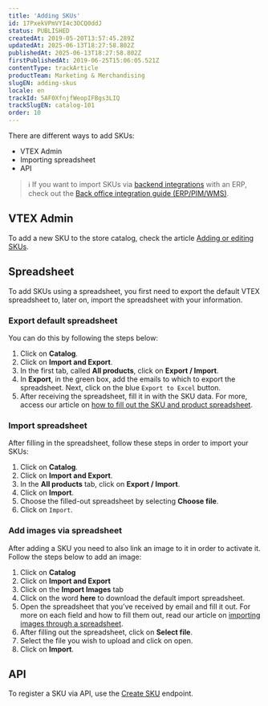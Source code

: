 ```yaml
---
title: 'Adding SKUs'
id: 17PxekVPmVYI4c3OCQ0ddJ
status: PUBLISHED
createdAt: 2019-05-20T13:57:45.289Z
updatedAt: 2025-06-13T18:27:58.802Z
publishedAt: 2025-06-13T18:27:58.802Z
firstPublishedAt: 2019-06-25T15:06:05.521Z
contentType: trackArticle
productTeam: Marketing & Merchandising
slugEN: adding-skus
locale: en
trackId: 5AF0XfnjfWeopIFBgs3LIQ
trackSlugEN: catalog-101
order: 10
---
```


There are different ways to add SKUs: 

- VTEX Admin
- Importing spreadsheet
- API

> ℹ️ If you want to import SKUs via [backend integrations](/en/tracks/vtex-store-overview--eSDNk26pdvemF3XKM0nK9/7euXDZR5CCnVFSrXyczIhu) with an ERP, check out the [Back office integration guide (ERP/PIM/WMS)](https://developers.vtex.com/docs/guides/erp-integration-guide).

## VTEX Admin

To add a new SKU to the store catalog, check the article [Adding or editing SKUs](/en/tutorial/adding-or-editing-skus--4ryZ6J45kwn3jDiQBxGiiN).

## Spreadsheet

To add SKUs using a spreadsheet, you first need to export the default VTEX spreadsheet to, later on, import the spreadsheet with your information.

### Export default spreadsheet

You can do this by following the steps below:

1.	Click on **Catalog**.
2.	Click on **Import and Export**.
3.	In the first tab, called **All products**, click on **Export / Import**.
4.	In __Export__, in the green box, add the emails to which to export the spreadsheet. Next, click on the blue `Export to Excel` button. 
5. After receiving the spreadsheet, fill it in with the SKU data. For more, access our article on [how to fill out the SKU and product spreadsheet](/en/tutorial/fill-in-import-spreadsheet-fields--4nYhx63Q5yokQWaMguaIgI).

### Import spreadsheet

After filling in the spreadsheet, follow these steps in order to import your SKUs:

1.	Click on **Catalog**.
2.	Click on **Import and Export**.
3.	In the __All products__ tab, click on **Export / Import**.
4.	Click on **Import**.
5.	Choose the filled-out spreadsheet by selecting **Choose file**.
6.	Click on `Import`.

### Add images via spreadsheet

After adding a SKU you need to also link an image to it in order to activate it. Follow the steps below to add an image:

1.	Click on **Catalog**
2.	Click on **Import and Export**
3.	Click on the **Import Images** tab
4.	Click on the word **here** to download the default import spreadsheet.
5.	Open the spreadsheet that you’ve received by email and fill it out. For more on each field and how to fill them out, read our article on [importing images through a spreadsheet](/en/tutorial/importing-images-through-spreadsheet--tutorials_262). 
6.	After filling out the spreadsheet, click on **Select file**.
7.	Select the file you wish to upload and click on open.
8.	Click on **Import**.

## API

To register a SKU via API, use the [Create SKU](https://developers.vtex.com/docs/api-reference/catalog-api#post-/api/catalog/pvt/stockkeepingunit) endpoint.

